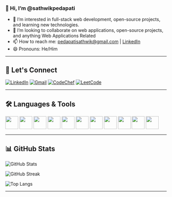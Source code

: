 ### 👋 Hi, I’m @sathwikpedapati

- 👀 I’m interested in full-stack web development, open-source projects, and learning new technologies.
- 💞️ I’m looking to collaborate on web applications, open-source projects, and anything Web Applications Related
- 📫 How to reach me: [pedapatisathwik@gmail.com](mailto:pedapatisathwik@gmail.com) | [LinkedIn](https://www.linkedin.com/in/sathwik-pedapati/)
- 😄 Pronouns: He/Him

---

## 🔗 Let's Connect

[![LinkedIn](https://img.shields.io/badge/LinkedIn-blue?logo=linkedin&style=for-the-badge)](https://www.linkedin.com/in/sathwik-pedapati/)
[![Gmail](https://img.shields.io/badge/Gmail-D14836?logo=gmail&logoColor=white&style=for-the-badge)](mailto:pedapatisathwik@gmail.com)
[![CodeChef](https://img.shields.io/badge/CodeChef-5B4638?logo=codechef&style=for-the-badge)](https://www.codechef.com/users/sathwi_02)
[![LeetCode](https://img.shields.io/badge/LeetCode-FFA116?logo=leetcode&style=for-the-badge)](https://leetcode.com/u/Sathwi_pedapati/)

---

## 🛠️ Languages & Tools

<div>
  <img src="https://cdn.jsdelivr.net/gh/devicons/devicon/icons/html5/html5-original.svg" width="40"/>
  <img src="https://cdn.jsdelivr.net/gh/devicons/devicon/icons/css3/css3-original.svg" width="40"/>
  <img src="https://cdn.jsdelivr.net/gh/devicons/devicon/icons/javascript/javascript-original.svg" width="40"/>
  <img src="https://cdn.jsdelivr.net/gh/devicons/devicon/icons/react/react-original.svg" width="40"/>
  <img src="https://cdn.jsdelivr.net/gh/devicons/devicon/icons/express/express-original.svg" width="40"/>
  <img src="https://cdn.jsdelivr.net/gh/devicons/devicon/icons/nodejs/nodejs-original.svg" width="40"/>
  <img src="https://cdn.jsdelivr.net/gh/devicons/devicon/icons/mongodb/mongodb-original.svg" width="40"/>
  <img src="https://cdn.jsdelivr.net/gh/devicons/devicon/icons/git/git-original.svg" width="40"/>
  <img src="https://cdn.jsdelivr.net/gh/devicons/devicon/icons/mysql/mysql-original.svg" width="40"/>
  <img src="https://cdn.jsdelivr.net/gh/devicons/devicon/icons/bootstrap/bootstrap-original.svg" width="40"/>
  <img src="https://cdn.jsdelivr.net/gh/devicons/devicon/icons/sqlite/sqlite-original.svg" width="40"/>
</div>


---

## 📊 GitHub Stats

<!-- GitHub Stats -->
![GitHub Stats](https://github-readme-stats.vercel.app/api?username=sathwikpedapati&show_icons=true&theme=tokyonight)

<!-- GitHub Streak -->
![GitHub Streak](https://streak-stats.demolab.com/?user=sathwikpedapati&theme=tokyonight)

<!-- Top Languages -->
![Top Langs](https://github-readme-stats.vercel.app/api/top-langs/?username=sathwikpedapati&layout=compact&theme=tokyonight)

---

<!---
sathwikpedapati/sathwikpedapati is a ✨ special ✨ repository because its `README.md` (this file) appears on your GitHub profile.
You can click the Preview link to take a look at your changes.
--->

